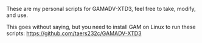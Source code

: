 These are my personal scripts for GAMADV-XTD3, feel free to take, modify, and use.

This goes without saying, but you need to install GAM on Linux to run these scripts:
https://github.com/taers232c/GAMADV-XTD3
